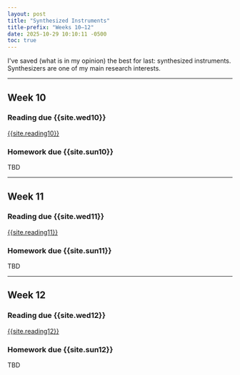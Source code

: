 ```yaml
---
layout: post
title: "Synthesized Instruments"
title-prefix: "Weeks 10–12"
date: 2025-10-29 10:10:11 -0500
toc: true
---
```


I've saved (what is in my opinion) the best for last: synthesized instruments. Synthesizers are one of my main research interests.

---

## Week 10

### Reading due {{site.wed10}}

[{{site.reading10}}](/bibliography/#bibliography)

### Homework due {{site.sun10}}

TBD

---

## Week 11

### Reading due {{site.wed11}}

[{{site.reading11}}](/bibliography/#bibliography)

### Homework due {{site.sun11}}

TBD

---

## Week 12

### Reading due {{site.wed12}}

[{{site.reading12}}](/bibliography/#bibliography)

### Homework due {{site.sun12}}

TBD
